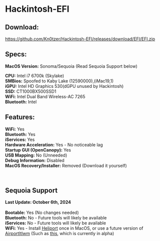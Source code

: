 # Hackintosh-EFI
## Download:
https://github.com/Kn0tzer/Hackintosh-EFI/releases/download/EFI/EFI.zip

## Specs:
<b>MacOS Version:</b> Sonoma/Sequoia (Read Sequoia Support below)
<p><b>CPU:</b> Intel i7 6700k (Skylake)<br>
<b>SMBios:</b> Spoofed to Kaby Lake (12590000),(iMac19,1)<br>
<b>iGPU:</b> Intel HD Graphics 530(dGPU unused by Hackintosh)<br>
<b>SSD:</b> CT1000BX500SSD1<br>
<b>WiFi:</b> Intel Dual Band Wireless-AC 7265<br>
<b>Bluetooth:</b> Intel</p>

## Features:
<p><b>WiFi:</b> Yes<br>
<b>Bluetooth:</b> Yes<br>
<b>iServices:</b> Yes<br>
<b>Hardware Acceleration:</b> Yes - No noticeable lag<br>
<b>Startup GUI (OpenCanopy):</b> Yes<br>
<b>USB Mapping:</b> No (Unneeded)<br>
<b>Debug Information:</b> Disabled<br>
<b>MacOS Recovery/Installer:</b> Removed (Download it yourself)</p><br>

## Sequoia Support
<p><b>Last Update: October 6th, 2024</b><br>
<br>
<b>Bootable:</b> Yes (No changes needed)<br>
<b>Bluetooth:</b> No - Future tools will likely be available<br>
<b>iServices:</b> No - Future tools will likely be available<br>
<b>WiFi:</b> Yes - Install <a href="https://github.com/OpenIntelWireless/HeliPort">Heliport</a> once in MacOS, or use a future version of <a href="https://github.com/OpenIntelWireless/itlwm/releases">Airportltlwm</a> (Such as <a href="https://github.com/Lorys89/itlwm/releases">this</a>, which is currently in alpha)<br>
</p>
